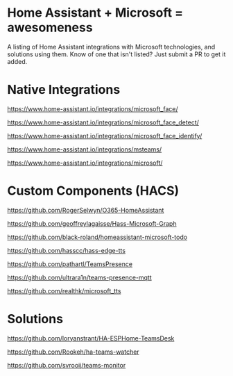 # Home Assistant + Microsoft = awesomeness
A listing of Home Assistant integrations with Microsoft technologies, and solutions using them.
Know of one that isn't listed? Just submit a PR to get it added.


# Native Integrations
https://www.home-assistant.io/integrations/microsoft_face/

https://www.home-assistant.io/integrations/microsoft_face_detect/

https://www.home-assistant.io/integrations/microsoft_face_identify/

https://www.home-assistant.io/integrations/msteams/

https://www.home-assistant.io/integrations/microsoft/

# Custom Components (HACS)
https://github.com/RogerSelwyn/O365-HomeAssistant

https://github.com/geoffreylagaisse/Hass-Microsoft-Graph

https://github.com/black-roland/homeassistant-microsoft-todo

https://github.com/hasscc/hass-edge-tts

https://github.com/pathartl/TeamsPresence

https://github.com/ultrara1n/teams-presence-mqtt

https://github.com/realthk/microsoft_tts


# Solutions
https://github.com/loryanstrant/HA-ESPHome-TeamsDesk

https://github.com/Rookeh/ha-teams-watcher

https://github.com/svrooij/teams-monitor
